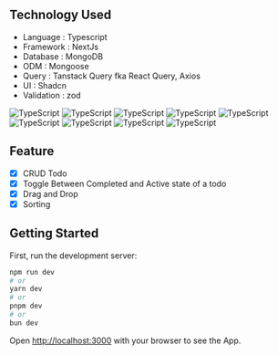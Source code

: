 ## Technology Used
- Language : Typescript
- Framework : NextJs
- Database : MongoDB
- ODM : Mongoose
- Query : Tanstack Query fka React Query, Axios 
- UI : Shadcn 
- Validation : zod


![TypeScript](https://img.shields.io/badge/TypeScript-3178c6?style=for-the-badge&logo=typescript&logoColor=white)
![TypeScript](https://img.shields.io/badge/NextJS-ffffff?style=for-the-badge&logo=next.js&logoColor=black)
![TypeScript](https://img.shields.io/badge/React-ffffff?style=for-the-badge&logo=react&logoColor=blue)
![TypeScript](https://img.shields.io/badge/MongoDB-white?style=for-the-badge&logo=mongodb&logoColor=green)
![TypeScript](https://img.shields.io/badge/Mongoose-red?style=for-the-badge&logo=&logoColor=red)
![TypeScript](https://img.shields.io/badge/React%20Query-white?style=for-the-badge&logo=reactquery&logoColor=FF4154)
![TypeScript](https://img.shields.io/badge/Axios-white?style=for-the-badge&logo=axios&logoColor=5A29E4)
![TypeScript](https://img.shields.io/badge/Shadcn%20UI-white?style=for-the-badge&logo=shadcnui&logoColor=black)
![TypeScript](https://img.shields.io/badge/Zod-white?style=for-the-badge&logo=zod&logoColor=3E67B1)


 
## Feature
- [x] CRUD  Todo 
- [x] Toggle Between Completed and Active state of a todo
- [x] Drag and Drop
- [x] Sorting

## Getting Started

First, run the development server:

```bash
npm run dev
# or
yarn dev
# or
pnpm dev
# or
bun dev
```

Open [http://localhost:3000](http://localhost:3000) with your browser to see the App.

